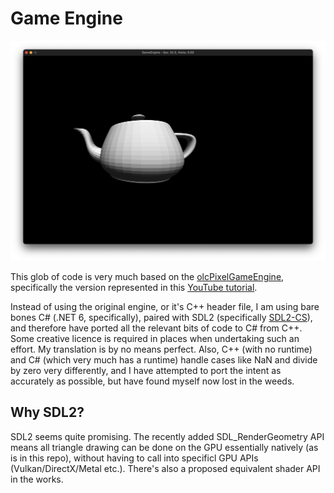 # Game Engine

![](./Screenshots/teapot.png)

This glob of code is very much based on the [olcPixelGameEngine](https://github.com/OneLoneCoder/olcPixelGameEngine), specifically the version represented in this [YouTube tutorial](https://www.youtube.com/watch?v=HXSuNxpCzdM&t=3059s).

Instead of using the original engine, or it's C++ header file, I am using bare bones C# (.NET 6, specifically), paired with SDL2 (specifically [SDL2-CS](https://github.com/flibitijibibo/SDL2-CS)), and therefore have ported all the relevant bits of code to C# from C++. Some creative licence is required in places when undertaking such an effort. My translation is by no means perfect. Also, C++ (with no runtime) and C# (which very much has a runtime) handle cases like NaN and divide by zero very differently, and I have attempted to port the intent as accurately as possible, but have found myself now lost in the weeds.

## Why SDL2? 

SDL2 seems quite promising. The recently added SDL_RenderGeometry API means all triangle drawing can be done on the GPU essentially natively (as is in this repo), without having to call into specificl GPU APIs (Vulkan/DirectX/Metal etc.). There's also a proposed equivalent shader API in the works.


